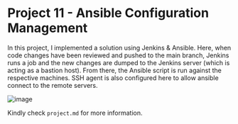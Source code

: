 # Project 11 - Ansible Configuration Management

In this project, I implemented a solution using Jenkins & Ansible. Here, when code changes have been reviewed and pushed to the main branch, Jenkins runs a job and the new changes are dumped to the Jenkins server (which is acting as a bastion host). From there, the Ansible script is run against the respective machines. SSH agent is also configured here to allow ansible connect to the remote servers.

![image](https://user-images.githubusercontent.com/91850543/191934261-ab805bdf-ccfd-4a85-94b5-b0f46920d906.png)

Kindly check `project.md` for more information.
